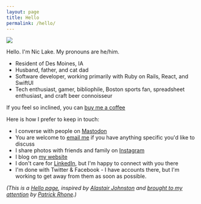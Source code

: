 ```yaml
---
layout: page
title: Hello
permalink: /hello/
---
```


<img class="about-me-photo" src="https://i.imgur.com/cpCOxpe.jpg" />

Hello. I'm Nic Lake. My pronouns are he/him.

- Resident of Des Moines, IA
- Husband, father, and cat dad
- Software developer, working primarily with Ruby on Rails, React, and SwiftUI
- Tech enthusiast, gamer, bibliophile, Boston sports fan, spreadsheet enthusiast, and craft beer connoisseur

If you feel so inclined, you can [buy me a coffee](https://ko-fi.com/niclake)

Here is how I prefer to keep in touch:

- I converse with people on [Mastodon](https://mastodon.social/@niclake)
- You are welcome to [email me](mailto:niclake13@gmail.com) if you have anything specific you'd like to discuss
- I share photos with friends and family on [Instagram](http://instagram.com/niclake)
- I blog on [my website](https://niclake.me)
- I don't care for [LinkedIn](https://www.linkedin.com/in/niclake/), but I'm happy to connect with you there
- I'm done with Twitter & Facebook - I have accounts there, but I'm working to get away from them as soon as possible.

*(This is a [Hello page](https://alastairjohnston.com/introducing-hello-pages/), inspired by [Alastair Johnston](https://alastairjohnston.com) and [brought to my attention](https://www.patrickrhone.net/11911-2/) by [Patrick Rhone](https://www.patrickrhone.net).)*
